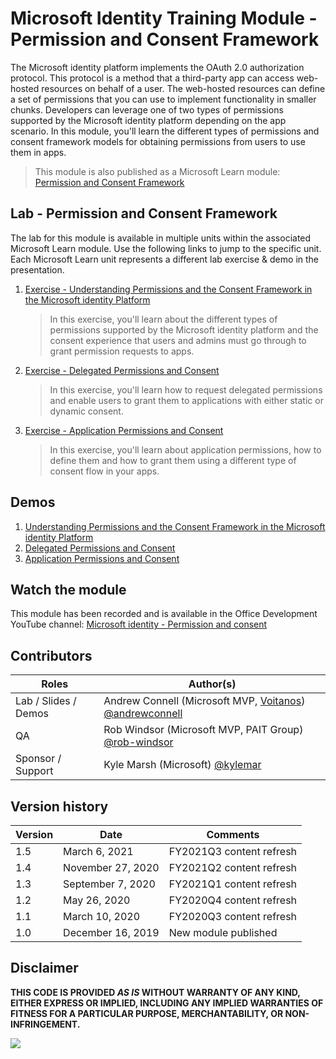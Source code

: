 # Microsoft Identity Training Module - Permission and Consent Framework

The Microsoft identity platform implements the OAuth 2.0 authorization protocol. This protocol is a method that a third-party app can access web-hosted resources on behalf of a user. The web-hosted resources can define a set of permissions that you can use to implement functionality in smaller chunks. Developers can leverage one of two types of permissions supported by the Microsoft identity platform depending on the app scenario. In this module, you'll learn the different types of permissions and consent framework models for obtaining permissions from users to use them in apps.

> This module is also published as a Microsoft Learn module: [Permission and Consent Framework](https://docs.microsoft.com/learn/modules/identity-permissions-consent)

## Lab - Permission and Consent Framework

The lab for this module is available in multiple units within the associated Microsoft Learn module. Use the following links to jump to the specific unit. Each Microsoft Learn unit represents a different lab exercise & demo in the presentation.

1. [Exercise - Understanding Permissions and the Consent Framework in the Microsoft identity Platform](https://docs.microsoft.com/learn/modules/identity-permissions-consent/3-exercise-understand-permissions-consent)

   > In this exercise, you'll learn about the different types of permissions supported by the Microsoft identity platform and the consent experience that users and admins must go through to grant permission requests to apps.

1. [Exercise - Delegated Permissions and Consent](https://docs.microsoft.com/learn/modules/identity-permissions-consent/5-exercise-delegated-permissions-consent)

   > In this exercise, you'll learn how to request delegated permissions and enable users to grant them to applications with either static or dynamic consent.

1. [Exercise - Application Permissions and Consent](https://docs.microsoft.com/learn/modules/identity-permissions-consent/7-exercise-application-permissions-consent)

   > In this exercise, you'll learn about application permissions, how to define them and how to grant them using a different type of consent flow in your apps.

## Demos

1. [Understanding Permissions and the Consent Framework in the Microsoft identity Platform](./demos/01-understand-permissions-consent)
1. [Delegated Permissions and Consent](./demos/02-static-dynamic-permissions)
1. [Application Permissions and Consent](./demos/03-app-permissions)

## Watch the module

This module has been recorded and is available in the Office Development YouTube channel: [Microsoft identity - Permission and consent](https://www.youtube.com/watch?v=80RdKeeDTss)

## Contributors

| Roles                | Author(s)                                                                                                        |
| -------------------- | ---------------------------------------------------------------------------------------------------------------- |
| Lab / Slides / Demos | Andrew Connell (Microsoft MVP, [Voitanos](https://www.voitanos.io)) [@andrewconnell](//github.com/andrewconnell) |
| QA                   | Rob Windsor (Microsoft MVP, PAIT Group) [@rob-windsor](//github.com/rob-windsor)                                 |
| Sponsor / Support    | Kyle Marsh (Microsoft) [@kylemar](//github.com/kylemar)                                                          |

## Version history

| Version | Date              | Comments                 |
| ------- | ----------------- | ------------------------ |
| 1.5     | March 6, 2021     | FY2021Q3 content refresh |
| 1.4     | November 27, 2020 | FY2021Q2 content refresh |
| 1.3     | September 7, 2020 | FY2021Q1 content refresh |
| 1.2     | May 26, 2020      | FY2020Q4 content refresh |
| 1.1     | March 10, 2020    | FY2020Q3 content refresh |
| 1.0     | December 16, 2019 | New module published     |

## Disclaimer

**THIS CODE IS PROVIDED _AS IS_ WITHOUT WARRANTY OF ANY KIND, EITHER EXPRESS OR IMPLIED, INCLUDING ANY IMPLIED WARRANTIES OF FITNESS FOR A PARTICULAR PURPOSE, MERCHANTABILITY, OR NON-INFRINGEMENT.**

<img src="https://telemetry.sharepointpnp.com/TrainingContent/Identity/03-permission-and-consent-framework" />
